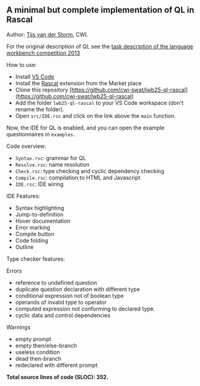 ## A minimal but complete implementation of QL in Rascal

Author: [Tijs van der Storm](mailto:storm@cwi.nl), CWI.

For the original description of QL see the [task description of the language workbench competition 2013](https://github.com/judithmichael/lwb25/blob/main/ChallengeTask.pdf)

How to use:
- Install [VS Code](https://code.visualstudio.com/)
- Install the [Rascal](https://www.rascal-mpl.org/docs/GettingStarted/DownloadAndInstallation/) extension from the Market place
- Clone this repository [https://github.com/cwi-swat/lwb25-ql-rascal](https://github.com/cwi-swat/lwb25-ql-rascal)
- Add the folder `lwb25-ql-rascal` to your VS Code workspace (don't rename the folder).
- Open `src/IDE.rsc` and click on the link above the `main` function.

Now, the IDE for QL is enabled, and you can open the example questionnaires in `examples`.

Code overview:
- `Syntax.rsc`: grammar for QL
- `Resolve.rsc`: name resolution
- `Check.rsc`: type checking and cyclic dependency checking
- `Compile.rsc`: compilation to HTML and Javascript
- `IDE.rsc`: IDE wiring

IDE Features:
- Syntax highlighting
- Jump-to-definition
- Hover documentation
- Error marking
- Compile button
- Code folding
- Outline

Type checker features:

Errors
- reference to undefined question
- duplicate question declaration with different type
- conditional expression not of boolean type 
- operands of invalid type to operator
- computed expression not conforming to declared type.
- cyclic data and control dependencies

Warnings
- empty prompt
- empty then/else-branch
- useless condition
- dead then-branch
- redeclared with different prompt

**Total source lines of code (SLOC): 352.**

